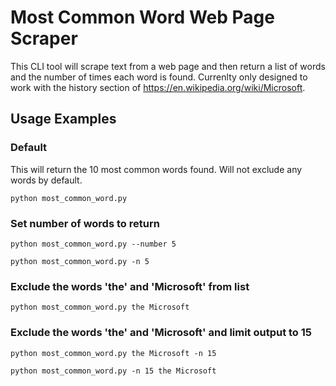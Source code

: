 # Most Common Word Web Page Scraper

This CLI tool will scrape text from a web page and then return a list of words and the number of times each word is found.
Currenlty only designed to work with the history section of https://en.wikipedia.org/wiki/Microsoft.

## Usage Examples

### Default
This will return the 10 most common words found.
Will not exclude any words by default.

```
python most_common_word.py
```

### Set number of words to return

```
python most_common_word.py --number 5
```

```
python most_common_word.py -n 5
```

### Exclude the words 'the' and 'Microsoft' from list

```
python most_common_word.py the Microsoft
```

### Exclude the words 'the' and 'Microsoft' and limit output to 15

```
python most_common_word.py the Microsoft -n 15
```

```
python most_common_word.py -n 15 the Microsoft
```

